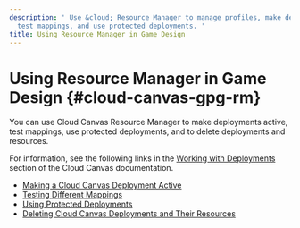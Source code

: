 ```yaml
---
description: ' Use &cloud; Resource Manager to manage profiles, make deployments active,
  test mappings, and use protected deployments. '
title: Using Resource Manager in Game Design
---
```

# Using Resource Manager in Game Design {#cloud-canvas-gpg-rm}

You can use Cloud Canvas Resource Manager to make deployments active, test mappings, use protected deployments, and to delete deployments and resources\.

For information, see the following links in the [Working with Deployments](/docs/userguide/gems/cloud-canvas/ui-rm-deployments.md) section of the Cloud Canvas documentation\.
+ [Making a Cloud Canvas Deployment Active](/docs/userguide/gems/cloud-canvas/ui-select-deployment.md)
+ [Testing Different Mappings](/docs/userguide/gems/cloud-canvas/testing-different-mappings.md)
+ [Using Protected Deployments ](/docs/userguide/gems/cloud-canvas/protected-deployments.md)
+ [Deleting Cloud Canvas Deployments and Their Resources](/docs/userguide/gems/cloud-canvas/how-to-delete-deployments.md)
